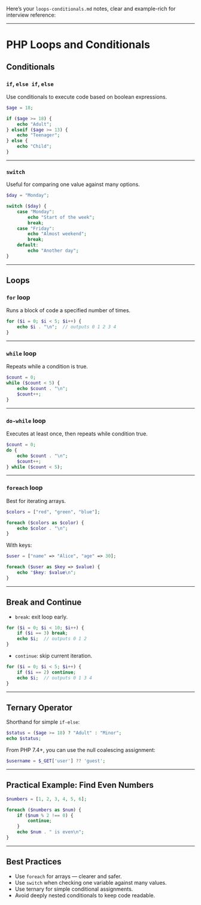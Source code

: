 Here’s your `loops-conditionals.md` notes, clear and example-rich for interview reference:

------

# PHP Loops and Conditionals

## Conditionals

### `if`, `else if`, `else`

Use conditionals to execute code based on boolean expressions.

```php
$age = 18;

if ($age >= 18) {
    echo "Adult";
} elseif ($age >= 13) {
    echo "Teenager";
} else {
    echo "Child";
}
```

------

### `switch`

Useful for comparing one value against many options.

```php
$day = "Monday";

switch ($day) {
    case "Monday":
        echo "Start of the week";
        break;
    case "Friday":
        echo "Almost weekend";
        break;
    default:
        echo "Another day";
}
```

------

## Loops

### `for` loop

Runs a block of code a specified number of times.

```php
for ($i = 0; $i < 5; $i++) {
    echo $i . "\n";  // outputs 0 1 2 3 4
}
```

------

### `while` loop

Repeats while a condition is true.

```php
$count = 0;
while ($count < 5) {
    echo $count . "\n";
    $count++;
}
```

------

### `do-while` loop

Executes at least once, then repeats while condition true.

```php
$count = 0;
do {
    echo $count . "\n";
    $count++;
} while ($count < 5);
```

------

### `foreach` loop

Best for iterating arrays.

```php
$colors = ["red", "green", "blue"];

foreach ($colors as $color) {
    echo $color . "\n";
}
```

With keys:

```php
$user = ["name" => "Alice", "age" => 30];

foreach ($user as $key => $value) {
    echo "$key: $value\n";
}
```

------

## Break and Continue

- `break`: exit loop early.

```php
for ($i = 0; $i < 10; $i++) {
    if ($i == 3) break;
    echo $i;  // outputs 0 1 2
}
```

- `continue`: skip current iteration.

```php
for ($i = 0; $i < 5; $i++) {
    if ($i == 2) continue;
    echo $i;  // outputs 0 1 3 4
}
```

------

## Ternary Operator

Shorthand for simple `if-else`:

```php
$status = ($age >= 18) ? "Adult" : "Minor";
echo $status;
```

From PHP 7.4+, you can use the null coalescing assignment:

```php
$username = $_GET['user'] ?? 'guest';
```

------

## Practical Example: Find Even Numbers

```php
$numbers = [1, 2, 3, 4, 5, 6];

foreach ($numbers as $num) {
    if ($num % 2 !== 0) {
        continue;
    }
    echo $num . " is even\n";
}
```

------

## Best Practices

- Use `foreach` for arrays — clearer and safer.
- Use `switch` when checking one variable against many values.
- Use ternary for simple conditional assignments.
- Avoid deeply nested conditionals to keep code readable.

